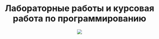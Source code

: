 <p align="center">
  <h1 align="center">Лабораторные работы и курсовая работа по программированию</h1>
</p>
<p align="center">
  <img src="https://github.com/kabachochi/Programing-IV-semestr2-2023/assets/124109938/b5fc625d-760a-4737-9e7e-946dd8d366c8">
</p>
